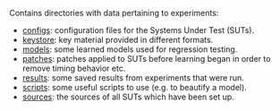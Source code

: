 Contains directories with data pertaining to experiments:

- [configs](configs): configuration files for the Systems Under Test (SUTs).
- [keystore](keystore): key material provided in different formats.
- [models](models): some learned models used for regression testing.
- [patches](patches): patches applied to SUTs before learning began in order to remove timing behavior etc.
- [results](results): some saved results from experiments that were run.
- [scripts](scripts): some useful scripts to use (e.g. to beautify a model).
- [sources](sources): the sources of all SUTs which have been set up.
